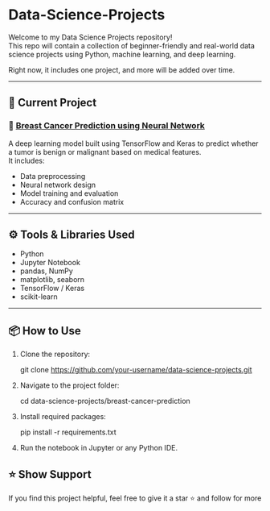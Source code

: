 # Data-Science-Projects

Welcome to my Data Science Projects repository!  
This repo will contain a collection of beginner-friendly and real-world data science projects using Python, machine learning, and deep learning.

Right now, it includes one project, and more will be added over time.

---

## 📁 Current Project

### 🔬 [Breast Cancer Prediction using Neural Network](./breast-cancer-prediction)

A deep learning model built using TensorFlow and Keras to predict whether a tumor is benign or malignant based on medical features.  
It includes:

- Data preprocessing
- Neural network design
- Model training and evaluation
- Accuracy and confusion matrix

---

## ⚙️ Tools & Libraries Used

- Python
- Jupyter Notebook
- pandas, NumPy
- matplotlib, seaborn
- TensorFlow / Keras
- scikit-learn

---

## 📦 How to Use

1. Clone the repository:
   
   git clone https://github.com/your-username/data-science-projects.git

3. Navigate to the project folder:

   cd data-science-projects/breast-cancer-prediction

3. Install required packages:
  
   pip install -r requirements.txt
   
4. Run the notebook in Jupyter or any Python IDE.

## ⭐️ Show Support

If you find this project helpful, feel free to give it a star ⭐ and follow for more
